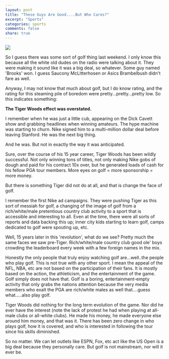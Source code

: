 ```yaml
---
layout: post
title: "These Guys Are Good....But Who Cares?"
excerpt: "Sports"
categories: sports
comments: false
share: true
---
```


![](https://img.bleacherreport.net/img/images/photos/003/679/883/hi-res-7429c0f3ec4128625ae60e61097dc23a_crop_north.jpg?h=533&w=800&q=70&crop_x=center&crop_y=top)



So I guess there was some sort of golf thing last weekend. I only know this because all the white old dudes on the radio were talking about it. They were making it sound like it was a big deal, so whatever. Some guy named 'Brooks' won. I guess Saucony McLitterhosen or Asics Brambelbush didn't fare as well.


Anyway, I may not know that much about golf, but I do know rating, and the rating for this steaming pile of boredom were pretty...pretty...pretty low. So this indicates something:


**The Tiger Woods effect was overstated.**


I remember when he was just a little cub, appearing on the Dick Cavett show and grabbing headlines when winning amateurs. The hype machine was starting to churn. Nike signed him to a multi-million dollar deal before leaving Stanford. He was the next big thing.

And he was. But not in exactly the way it was anticipated.


Sure, over the course of his 15 year career, Tiger Woods has been wildly successful. Not only winning tons of titles, not only making Nike gobs of dough and paid for his contract 10x over, but he generated loads of cash for his fellow PGA tour members. More eyes on golf = more sponsorship = more money.


But there is something Tiger did not do at all, and that is change the face of golf.


I remember the first Nike ad campaigns. They were pushing Tiger as this sort of messiah for golf, a changing of the image of golf from a rich/white/male pretentious country club activity to a sport that is accessible and interesting to all. Even at the time, there were all sorts of reports and data backing this up; inner city kids starting to learn golf, camps dedicated to golf were spouting up, etc.


Well, 15 years later in this 'revolution', what do we see? Pretty much the same faces we saw pre-Tiger. Rich/white/male country club good ole' boys crowding the leaderboard every week with a few foreign names in the mix. 


Honestly the only people that truly enjoy watching golf are...well..the people who play golf. This is not true with any other sport. I mean the appeal of the NFL, NBA, etc are not based on the participation of their fans. It is mostly based on the action, the athleticism, and the entertainment of the game. Golf simply does not have that. Golf is a boring, entertainment-empty activity that only grabs the nations attention because the very media members who exalt the PGA are rich/white males as well that....guess what.....also play golf.



Tiger Woods did nothing for the long term evolution of the game. Nor did he ever have the interest (note the lack of protest he had when playing at all-male clubs or all-white clubs). He made his money, he made everyone else around him money, and that was it. There has been zero change in who plays golf, how it is covered, and who is interested in following the tour since his skills diminished. 



So no matter. We can let outlets like ESPN, Fox, etc act like the US Open is a big deal because they personally care. But golf is not mainstream, nor will it ever be. 


